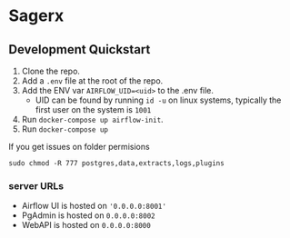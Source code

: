 # Sagerx

## Development Quickstart
1. Clone the repo.
2. Add a `.env` file at the root of the repo.
3. Add the ENV var `AIRFLOW_UID=<uid>` to the .env file.
    - UID can be found by running `id -u` on linux systems, typically the first user on the system is `1001`
4. Run `docker-compose up airflow-init`.
5. Run `docker-compose up`

If you get issues on folder permisions

`sudo chmod -R 777 postgres,data,extracts,logs,plugins`

### server URLs

- Airflow UI is hosted on `'0.0.0.0:8001'`
- PgAdmin is hosted on `0.0.0.0:8002`
- WebAPI is hosted on `0.0.0.0:8000`
